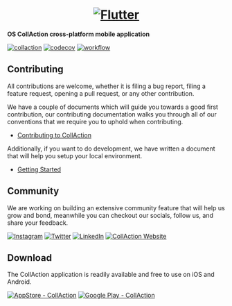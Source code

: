 <a href="https://collaction.org/">
  <h1 align="center">
    <picture>
      <img alt="Flutter" src="https://collaction.org/github/collaction-logo-large.png">
    </picture>
  </h1>
</a>

**OS CollAction cross-platform mobile application**

[![collaction](https://collaction.org/github/collaction-website-badge.svg)](https://collaction.org)
[![codecov](https://codecov.io/gh/CollActionteam/collaction_app/branch/development/graph/badge.svg?token=UVTCEGI5O1)](https://codecov.io/gh/CollActionteam/collaction_app)
[![workflow](https://github.com/CollActionTeam/collaction_app/actions/workflows/ci.yml/badge.svg?branch=development)](https://github.com/CollActionteam/collaction_app/actions)

## Contributing

All contributions are welcome, whether it is filing a bug report, filing a feature request, opening a pull request, or any other contribution.

We have a couple of documents which will guide you towards a good first contribution, our contributing documentation walks you through all of our conventions that we require you to uphold when contributing.

- [Contributing to CollAction](https://github.com/CollActionteam/collaction_app/blob/development/docs/CONTRIBUTING.md)

Additionally, if you want to do development, we have written a document that will help you setup your local environment.

- [Getting Started](https://github.com/CollActionteam/collaction_app/blob/development/docs/GETTING_STARTED.md)

## Community

We are working on building an extensive community feature that will help us grow and bond, meanwhile you can checkout our socials, follow us, and share your feedback.

[![Instagram](https://img.shields.io/badge/Instagram-833AB4?style=for-the-badge&logo=instagram&logoColor=white)](https://www.instagram.com/collaction_org/)
[![Twitter](https://img.shields.io/badge/Twitter-1DA1F2?style=for-the-badge&logo=twitter&logoColor=white)](https://twitter.com/CollAction_org)
[![LinkedIn](https://img.shields.io/badge/LinkedIn-0077B5?style=for-the-badge&logo=linkedin&logoColor=white)](https://www.linkedin.com/company/stichting-collaction)
[![CollAction Website](https://img.shields.io/badge/website-000000?style=for-the-badge&logo=About.me&logoColor=white)](https://collaction.org)

## Download

The CollAction application is readily available and free to use on iOS and Android.

[![AppStore - CollAction](https://img.shields.io/badge/App_Store-0D96F6?style=for-the-badge&logo=app-store&logoColor=white)](https://apps.apple.com/us/app/collaction-power-to-the-crowd/id1597643827)
[![Google Play - CollAction](https://img.shields.io/badge/Google_Play-414141?style=for-the-badge&logo=google-play&logoColor=white)](https://play.google.com/store/apps/details?id=org.collaction.collaction_app)
